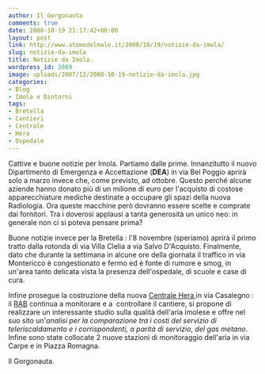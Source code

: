 ```yaml
---
author: Il Gorgonauta
comments: true
date: 2008-10-19 21:17:42+00:00
layout: post
link: http://www.atomodelmale.it/2008/10/19/notizie-da-imola/
slug: notizie-da-imola
title: Notizie da Imola.
wordpress_id: 2889
image: uploads/2007/12/2008-10-19-notizie-da-imola.jpg
categories:
- Blog
- Imola e Dintorni
tags:
- Bretella
- Cantieri
- Centrale
- Hera
- Ospedale
---
```


Cattive e buone notizie per Imola. Partiamo dalle prime. Innanzitutto il nuovo Dipartimento di Emergenza e Accettazione (**DEA**) in via Bel Poggio aprirà solo a marzo invece che, come previsto, ad ottobre. Questo perché alcune aziende hanno donato più di un milione di euro per l'acquisto di costose apparecchiature mediche destinate a occupare gli spazi della nuova Radiologia. Ora queste macchine però dovranno essere scelte e comprate dai fornitori. Tra i doverosi applausi a tanta generosità un unico neo: in generale non ci si poteva pensare prima?

Buone notizie invece per la Bretella : l'8 novembre (speriamo) aprirà il primo tratto dalla rotonda di via Villa Clelia a via Salvo D'Acquisto. Finalmente, dato che durante la settimana in alcune ore della giornata il traffico in via Montericco è congestionato e fermo ed è fonte di rumore e smog, in un'area tanto delicata vista la presenza dell'ospedale, di scuole e case di cura.

Infine prosegue la costruzione della nuova [Centrale Hera ](/2007/12/24/a-tutto-gas.html)in via Casalegno : il [RAB](http://www.rabimola.it/) continua a monitorare e a  controllare il cantiere, si propone di realizzare un interessante studio sulla qualità dell'aria imolese e offre nel suo sito un'_analisi per la comparazione tra i costi del servizio di teleriscaldamento e i corrispondenti, a parità di servizio, del gas metano_. Infine sono state collocate 2 nuove stazioni di monitoraggio dell'aria in via Carpe e in Piazza Romagna.

Il Gorgonauta.
